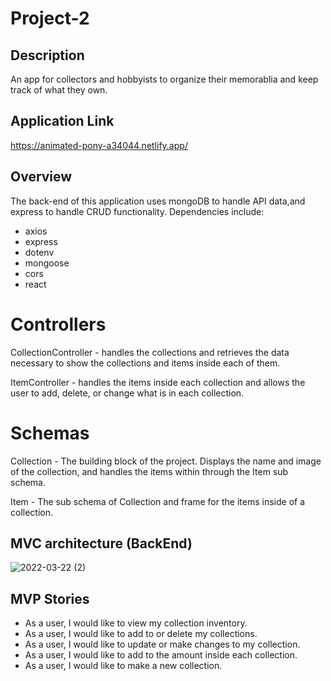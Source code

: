 # Project-2

## Description

An app for collectors and hobbyists to organize their memorablia and keep track of what they own.

## Application Link
https://animated-pony-a34044.netlify.app/

## Overview
The back-end of this application uses mongoDB to handle API data,and express to handle CRUD functionality. Dependencies include: 
 - axios 
 - express 
 - dotenv 
 - mongoose 
 - cors
 - react
# Controllers
CollectionController - handles the collections and retrieves the data necessary to show the collections and items inside each of them.

ItemController - handles the items inside each collection and allows the user to add, delete, or change what is in each collection.

# Schemas
Collection - The building block of the project. Displays the name and image of the collection, and handles the items within through the Item sub schema.

Item - The sub schema of Collection and frame for the items inside of a collection.

## MVC architecture (BackEnd)
![2022-03-22 (2)](https://user-images.githubusercontent.com/97875763/160957415-b3bd529e-2af5-4285-933b-5a99356fc8d4.png)

## MVP Stories

- As a user, I would like to view my collection inventory.
- As a user, I would like to add to or delete my collections.
- As a user, I would like to update or make changes to my collection.
- As a user, I would like to add to the amount inside each collection.
- As a user, I would like to make a new collection.


